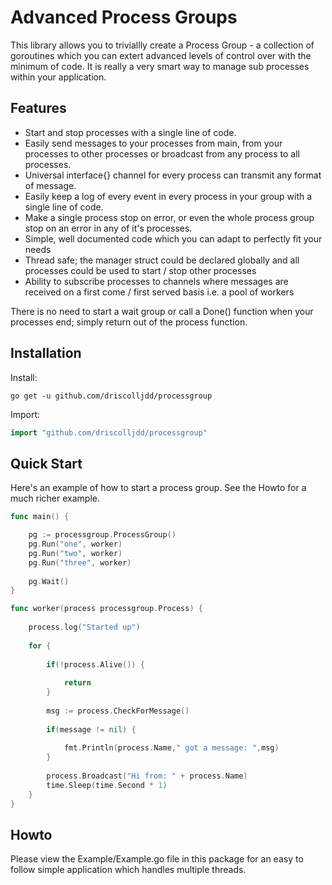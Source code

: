 # Advanced Process Groups

This library allows you to triviallly create a Process Group - a collection of goroutines which you can extert advanced levels of
control over with the minimum of code. It is really a very smart way to manage sub processes within your application.

## Features

- Start and stop processes with a single line of code.
- Easily send messages to your processes from main, from your processes to other processes or broadcast from any process to all
processes.
- Universal interface{} channel for every process can transmit any format of message.
- Easily keep a log of every event in every process in your group with a single line of code.
- Make a single process stop on error, or even the whole process group stop on an error in any of it's processes.
- Simple, well documented code which you can adapt to perfectly fit your needs
- Thread safe; the manager struct could be declared globally and all processes could be used to start / stop other processes
- Ability to subscribe processes to channels where messages are received on a first come / first served basis i.e. a pool of workers

There is no need to start a wait group or call a Done() function when your processes end; simply return out of the process function.

## Installation

Install:
```shell
go get -u github.com/driscolljdd/processgroup
```

Import:

```go
import "github.com/driscolljdd/processgroup"
```

## Quick Start

Here's an example of how to start a process group. See the Howto for a much richer example.
```go
func main() {

	pg := processgroup.ProcessGroup()
	pg.Run("one", worker)
	pg.Run("two", worker)
	pg.Run("three", worker)
	
	pg.Wait()
}

func worker(process processgroup.Process) {
	
	process.log("Started up")
	
	for {
		
		if(!process.Alive()) {
			
			return
		}
		
		msg := process.CheckForMessage()
		
		if(message != nil) {
			
			fmt.Println(process.Name," got a message: ",msg)
		}
		
		process.Broadcast("Hi from: " + process.Name)
		time.Sleep(time.Second * 1)
	}
}
````

## Howto

Please view the Example/Example.go file in this package for an easy to follow simple application which handles multiple threads.